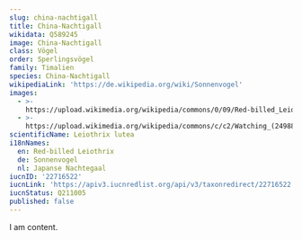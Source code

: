 ```yaml
---
slug: china-nachtigall
title: China-Nachtigall
wikidata: Q589245
image: China-Nachtigall
class: Vögel
order: Sperlingsvögel
family: Timalien
species: China-Nachtigall
wikipediaLink: 'https://de.wikipedia.org/wiki/Sonnenvogel'
images:
  - >-
    https://upload.wikimedia.org/wikipedia/commons/0/09/Red-billed_Leiothrix_Mangoli_Nainital_Uttarakhand_03.02.2015.jpg
  - >-
    https://upload.wikimedia.org/wikipedia/commons/c/c2/Watching_(24988066662).jpg
scientificName: Leiothrix lutea
i18nNames:
  en: Red-billed Leiothrix
  de: Sonnenvogel
  nl: Japanse Nachtegaal
iucnID: '22716522'
iucnLink: 'https://apiv3.iucnredlist.org/api/v3/taxonredirect/22716522'
iucnStatus: Q211005
published: false
---
```


I am content.
